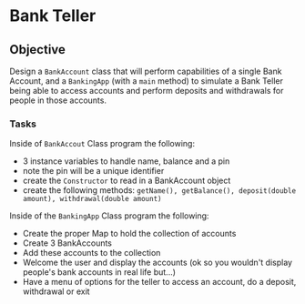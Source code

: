 # Bank Teller

## Objective

Design a `BankAccount` class that will perform capabilities of a single Bank Account, and a `BankingApp` (with a `main` method) to simulate a Bank Teller being able to access accounts and perform deposits and withdrawals for people in those accounts.

### Tasks

Inside of `BankAccout` Class program the following:
- 3 instance variables to handle name, balance and a pin
- note the pin will be a unique identifier
- create the `Constructor` to read in a BankAccount object
- create the following methods: `getName(), getBalance(), deposit(double amount), withdrawal(double amount)`


Inside of the `BankingApp` Class program the following:
- Create the proper Map to hold the collection of accounts
- Create 3 BankAccounts
- Add these accounts to the collection
- Welcome the user and display the accounts (ok so you wouldn't display people's bank accounts in real life but...)
- Have a menu of options for the teller to access an account, do a deposit, withdrawal or exit

